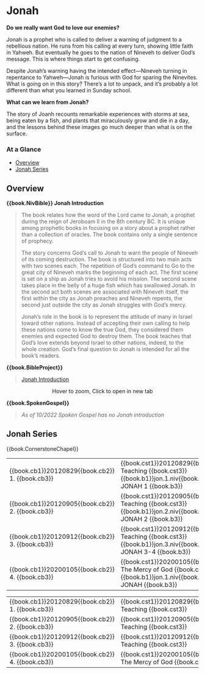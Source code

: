 # Jonah

<script type="text/javascript" src="utils.js"></script>

**Do we really want God to love our enemies?**

Jonah is a prophet who is called to deliver a warning of judgment to a
rebellious nation. He runs from his calling at every turn, showing
little faith in Yahweh. But eventually he goes to the nation of
Nineveh to deliver God’s message. This is where things start to get
confusing.

Despite Jonah’s warning having the intended effect—Nineveh turning in
repentance to Yahweh—Jonah is furious with God for sparing the
Ninevites. What is going on in this story? There’s a lot to unpack,
and it’s probably a lot different than what you learned in Sunday
school.

**What can we learn from Jonah?**

The story of Joanh recounts remarkable experiences with storms at sea,
being eaten by a fish, and plants that miraculously grow and die in a
day, and the lessons behind these images go much deeper than what is
on the surface.


### At a Glance

- [Overview](#overview)
- [Jonah Series](#jonah-series)


## Overview


**{{book.NivBible}} Jonah Introduction**

> The book relates how the word of the Lord came to Jonah, a prophet
> during the reign of Jeroboam II in the 8th century BC. It is unique
> among prophetic books in focusing on a story about a prophet rather
> than a collection of oracles. The book contains only a single sentence
> of prophecy.
> 
> The story concerns God’s call to Jonah to warn the people of Nineveh
> of its coming destruction. The book is structured into two main acts
> with two scenes each. The repetition of God’s command to Go to the
> great city of Nineveh marks the beginning of each act. The first scene
> is set on a ship as Jonah tries to avoid his mission. The second scene
> takes place in the belly of a huge fish which has swallowed Jonah. In
> the second act both scenes are associated with Nineveh itself, the
> first within the city as Jonah preaches and Nineveh repents, the
> second just outside the city as Jonah struggles with God’s mercy.
> 
> Jonah’s role in the book is to represent the attitude of many in
> Israel toward other nations. Instead of accepting their own calling to
> help these nations come to know the true God, they considered them
> enemies and expected God to destroy them. The book teaches that God’s
> love extends beyond Israel to other nations, indeed, to the whole
> creation. God’s final question to Jonah is intended for all the book’s
> readers.


**{{book.BibleProject}}**

> [Jonah Introduction](https://bibleproject.com/explore/video/jonah/)

<center>
  <figure>
    <div id="Jonah_BP"></div>
    <figcaption>Hover to zoom, Click to open in new tab</figcaption>
  </figure>
</center>
<script>
  addZoomableImage('Jonah_BP', 'Jonah_BP.png', 75);
</script>


**{{book.SpokenGospel}}**

> _As of 10/2022 Spoken Gospel has no Jonah introduction_



## Jonah Series

{{book.CornerstoneChapel}}

<!-- MASTER: vertical layout for "cell phone" responsive show/hide -->
<div class="phone">
<table>

<tr><td> {{book.cb1}}20120829{{book.cb2}} 1. {{book.cb3}} </td><td> {{book.cst1}}20120829{{book.cst2}} Teaching         {{book.cst3}} <br/> {{book.b1}}jon.1.niv{{book.b2}} JONAH 1   {{book.b3}} </td><td> 08/29/2012 <br/>                                        </td>
<tr><td> {{book.cb1}}20120905{{book.cb2}} 2. {{book.cb3}} </td><td> {{book.cst1}}20120905{{book.cst2}} Teaching         {{book.cst3}} <br/> {{book.b1}}jon.2.niv{{book.b2}} JONAH 2   {{book.b3}} </td><td> 09/05/2012 <br/>                                        </td>
<tr><td> {{book.cb1}}20120912{{book.cb2}} 3. {{book.cb3}} </td><td> {{book.cst1}}20120912{{book.cst2}} Teaching         {{book.cst3}} <br/> {{book.b1}}jon.3.niv{{book.b2}} JONAH 3-4 {{book.b3}} </td><td> 09/12/2012 <br/>                                        </td>
<tr><td> {{book.cb1}}20200105{{book.cb2}} 4. {{book.cb3}} </td><td> {{book.cst1}}20200105{{book.cst2}} The Mercy of God {{book.cst3}} <br/> {{book.b1}}jon.1.niv{{book.b2}} JONAH     {{book.b3}} </td><td> 01/05/2020 <br/> {{book.csg1}}20200105.pdf{{book.csg2}} </td>

</table>
</div>

<!-- COPY: horizontal layout for "desktop/tablet" responsive show/hide (simply add 2 columns to header and replace TWO FROM <br/> TO </td><td> -->
<div class="desktop">
<table>

<tr><td> {{book.cb1}}20120829{{book.cb2}} 1. {{book.cb3}} </td><td> {{book.cst1}}20120829{{book.cst2}} Teaching         {{book.cst3}} </td><td> {{book.b1}}jon.1.niv{{book.b2}} JONAH 1   {{book.b3}} </td><td> 08/29/2012 </td><td>                                        </td>
<tr><td> {{book.cb1}}20120905{{book.cb2}} 2. {{book.cb3}} </td><td> {{book.cst1}}20120905{{book.cst2}} Teaching         {{book.cst3}} </td><td> {{book.b1}}jon.2.niv{{book.b2}} JONAH 2   {{book.b3}} </td><td> 09/05/2012 </td><td>                                        </td>
<tr><td> {{book.cb1}}20120912{{book.cb2}} 3. {{book.cb3}} </td><td> {{book.cst1}}20120912{{book.cst2}} Teaching         {{book.cst3}} </td><td> {{book.b1}}jon.3.niv{{book.b2}} JONAH 3-4 {{book.b3}} </td><td> 09/12/2012 </td><td>                                        </td>
<tr><td> {{book.cb1}}20200105{{book.cb2}} 4. {{book.cb3}} </td><td> {{book.cst1}}20200105{{book.cst2}} The Mercy of God {{book.cst3}} </td><td> {{book.b1}}jon.1.niv{{book.b2}} JONAH     {{book.b3}} </td><td> 01/05/2020 </td><td> {{book.csg1}}20200105.pdf{{book.csg2}} </td>

</table>
</div>



<script>
  // explicitly invoke our page setup here
  // - believe this is executed after all DOM elms (above) are up-and-running)
  // - was having difficulty with following:
  //      window.addEventListener('load', pageSetup());
  //      * it was in fact executed EACH time the page is loaded
  //      * HOWEVER the 'onload' event fired ONLY ONCE (not in navigating to other page and back)
  //        - this must have something to do with how GITBOOK does it's navigation
  //          ... not really sure

  // handles BOTH registerImgClickFullScreenHandlers() & initializeCompletedChecks()
  pageSetup();
</script>
